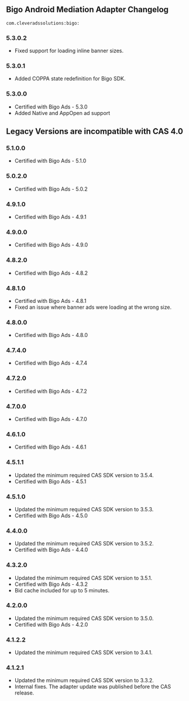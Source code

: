 ## Bigo Android Mediation Adapter Changelog
`com.cleveradssolutions:bigo:`  

### 5.3.0.2
- Fixed support for loading inline banner sizes.

### 5.3.0.1
- Added COPPA state redefinition for Bigo SDK.

### 5.3.0.0
- Certified with Bigo Ads - 5.3.0
- Added Native and AppOpen ad support

## Legacy Versions are incompatible with CAS 4.0

### 5.1.0.0
- Certified with Bigo Ads - 5.1.0

### 5.0.2.0
- Certified with Bigo Ads - 5.0.2

### 4.9.1.0
- Certified with Bigo Ads - 4.9.1

### 4.9.0.0
- Certified with Bigo Ads - 4.9.0

### 4.8.2.0
- Certified with Bigo Ads - 4.8.2

### 4.8.1.0
- Certified with Bigo Ads - 4.8.1
- Fixed an issue where banner ads were loading at the wrong size.

### 4.8.0.0
- Certified with Bigo Ads - 4.8.0

### 4.7.4.0
- Certified with Bigo Ads - 4.7.4

### 4.7.2.0
- Certified with Bigo Ads - 4.7.2

### 4.7.0.0
- Certified with Bigo Ads - 4.7.0

### 4.6.1.0
- Certified with Bigo Ads - 4.6.1

### 4.5.1.1
- Updated the minimum required CAS SDK version to 3.5.4.
- Certified with Bigo Ads - 4.5.1

### 4.5.1.0
- Updated the minimum required CAS SDK version to 3.5.3.
- Certified with Bigo Ads - 4.5.0

### 4.4.0.0
- Updated the minimum required CAS SDK version to 3.5.2.
- Certified with Bigo Ads - 4.4.0

### 4.3.2.0
- Updated the minimum required CAS SDK version to 3.5.1.
- Certified with Bigo Ads - 4.3.2
- Bid cache included for up to 5 minutes.

### 4.2.0.0
- Updated the minimum required CAS SDK version to 3.5.0.
- Certified with Bigo Ads - 4.2.0

### 4.1.2.2
- Updated the minimum required CAS SDK version to 3.4.1.

### 4.1.2.1
- Updated the minimum required CAS SDK version to 3.3.2.
- Internal fixes. The adapter update was published before the CAS release.